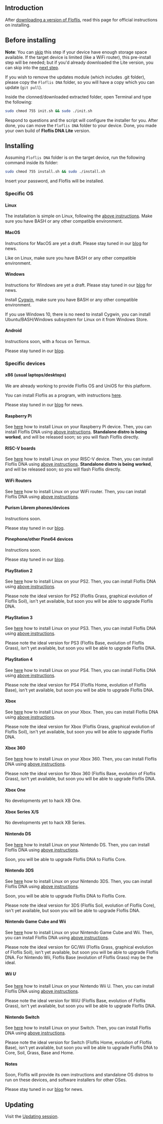 ## Introduction

After [downloading a version of Floflis](https://floflis.github.io/cli/download/), read this page for official instructions on installing.

## Before installing

**Note**: You can [skip](#installing) this step if your device have enough storage space available. If the target device is limited (like a WiFi router), this pre-install step will be needed; but if you'd already downloaded the Lite version, you can skip into the [next step](#installing).

If you wish to remove the updates module (which includes .git folder), please copy the `Floflis DNA` folder, so you will have a copy which you can update (`git pull`).

Inside the clonned/downloaded extracted folder, open Terminal and type the following:

```bash
sudo chmod 755 init.sh && sudo ./init.sh
```

Respond to questions and the script will configure the installer for you.
After done, you can move the `Floflis DNA` folder to your device.
Done, you made your own build of **Floflis DNA Lite** version.

## Installing

Assuming `Floflis DNA` folder is on the target device, run the following command inside its folder:

```bash
sudo chmod 755 install.sh && sudo ./install.sh
```

Insert your password, and Floflis will be installed.

### Specific OS

#### Linux

The installation is simple on Linux, following the [above instructions](#before-installing).
Make sure you have BASH or any other compatible environment.

#### MacOS

Instructions for MacOS are yet a draft. Please stay tuned in our [blog](https://floflis.github.io/blog/) for news.

Like on Linux, make sure you have BASH or any other compatible environment.

#### Windows

Instructions for Windows are yet a draft. Please stay tuned in our [blog](https://floflis.github.io/blog/) for news.

Install [Cygwin](https://www.cygwin.com/), make sure you have BASH or any other compatible environment.

If you use Windows 10, there is no need to install Cygwin, you can install Ubuntu/BASH/Windows subsystem for Linux on it from Windows Store.

#### Android

Instructions soon, with a focus on Termux.

Please stay tuned in our [blog](https://floflis.github.io/blog/).

### Specific devices

#### x86 (usual laptops/desktops)

We are already working to provide Floflis OS and UniOS for this platform.

You can install Floflis as a program, with instructions [here](#specific-os).

Please stay tuned in our [blog](https://floflis.github.io/blog/) for news.

#### Raspberry Pi

See [here](https://learn.adafruit.com/adafruit-raspberry-pi-lesson-1-preparing-and-sd-card-for-your-raspberry-pi/balena-etcher/) how to install Linux on your Raspberry Pi device. Then, you can install Floflis DNA using [above instructions](#before-installing).
**Standalone distro is being worked**, and will be released soon; so you will flash Floflis directly.

#### RISC-V boards

See [here](https://wiki.ubuntu.com/RISC-V) how to install Linux on your RISC-V device. Then, you can install Floflis DNA using [above instructions](#before-installing).
**Standalone distro is being worked**, and will be released soon; so you will flash Floflis directly.

#### WiFi Routers

See [here](https://www.instructables.com/id/How-To-Install-Linux-DD-WRT-Firmware-On-Your-Route/) how to install Linux on your WiFi router. Then, you can install Floflis DNA using [above instructions](#before-installing).

#### Purism Librem phones/devices

Instructions soon.

Please stay tuned in our [blog](https://floflis.github.io/blog/).

#### Pinephone/other Pine64 devices

Instructions soon.

Please stay tuned in our [blog](https://floflis.github.io/blog/).

#### PlayStation 2

See [here](http://kernelloader.sourceforge.net/linux.html) how to install Linux on your PS2. Then, you can install Floflis DNA using [above instructions](#before-installing).

Please note the ideal version for PS2 (Floflis Grass, graphical evolution of Floflis Soil), isn't yet available, but soon you will be able to upgrade Floflis DNA.

#### PlayStation 3

See [here](https://www.wikihow.com/Get-Linux-on-PlayStation-3) how to install Linux on your PS3. Then, you can install Floflis DNA using [above instructions](#before-installing).

Please note the ideal version for PS3 (Floflis Base, evolution of Floflis Grass), isn't yet available, but soon you will be able to upgrade Floflis DNA.

#### PlayStation 4

See [here](https://appuals.com/how-to-install-linux-and-run-steam-on-playstation-4/) how to install Linux on your PS4. Then, you can install Floflis DNA using [above instructions](#before-installing).

Please note the ideal version for PS4 (Floflis Home, evolution of Floflis Base), isn't yet available, but soon you will be able to upgrade Floflis DNA.

#### Xbox

See [here](https://xboxlinuxproject.fandom.com/wiki/How_To_Install_Linux) how to install Linux on your Xbox. Then, you can install Floflis DNA using [above instructions](#before-installing).

Please note the ideal version for Xbox (Floflis Grass, graphical evolution of Floflis Soil), isn't yet available, but soon you will be able to upgrade Floflis DNA.

#### Xbox 360

See [here](https://en.wikipedia.org/wiki/Free60) how to install Linux on your Xbox 360. Then, you can install Floflis DNA using [above instructions](#before-installing).

Please note the ideal version for Xbox 360 (Floflis Base, evolution of Floflis Grass), isn't yet available, but soon you will be able to upgrade Floflis DNA.

#### Xbox One

No developments yet to hack XB One.

#### Xbox Series X/S

No developments yet to hack XB Series.

#### Nintendo DS

See [here](http://www.dslinux.org/wiki/RunningDSLinux.html) how to install Linux on your Nintendo DS. Then, you can install Floflis DNA using [above instructions](#before-installing).

Soon, you will be able to upgrade Floflis DNA to Floflis Core.

#### Nintendo 3DS

See [here](https://gbatemp.net/threads/release-linux-for-the-3ds.407187/) how to install Linux on your Nintendo 3DS. Then, you can install Floflis DNA using [above instructions](#before-installing).

Soon, you will be able to upgrade Floflis DNA to Floflis Core.

Please note the ideal version for 3DS (Floflis Soil, evolution of Floflis Core), isn't yet available, but soon you will be able to upgrade Floflis DNA.

#### Nintendo Game Cube and Wii

See [here](http://www.gc-linux.org/wiki/Main_Page) how to install Linux on your Nintendo Game Cube and Wii. Then, you can install Floflis DNA using [above instructions](#before-installing).

Please note the ideal version for GC/Wii (Floflis Grass, graphical evolution of Floflis Soil), isn't yet available, but soon you will be able to upgrade Floflis DNA. For Nintendo Wii, Floflis Base (evolution of Floflis Grass) may be the ideal.

##### Wii U

See [here](http://nintendotoday.com/forum/wii-u/13874-how-install-ubuntu-your-wii-u.html) how to install Linux on your Nintendo Wii U. Then, you can install Floflis DNA using [above instructions](#before-installing).

Please note the ideal version for WiiU (Floflis Base, evolution of Floflis Grass), isn't yet available, but soon you will be able to upgrade Floflis DNA.

#### Nintendo Switch

See [here](https://gbatemp.net/threads/l4t-ubuntu-a-fully-featured-linux-on-your-switch.537301/) how to install Linux on your Switch. Then, you can install Floflis DNA using [above instructions](#before-installing).

Please note the ideal version for Switch (Floflis Home, evolution of Floflis Base), isn't yet available, but soon you will be able to upgrade Floflis DNA to Core, Soil, Grass, Base and Home.

#### Notes

Soon, Floflis will provide its own instructions and standalone OS distros to run on these devices, and software installers for other OSes.

Please stay tuned in our [blog](https://floflis.github.io/blog/) for news.

## Updating

Visit the [Updating session](../updating).
